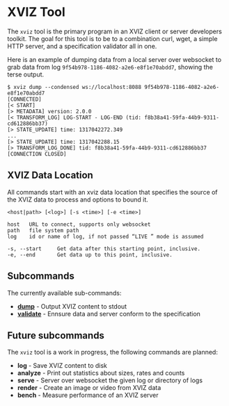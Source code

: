 # XVIZ Tool

The `xviz` tool is the primary program in an XVIZ client or server developers toolkit. The goal for
this tool is to be to a combination curl, wget, a simple HTTP server, and a specification validator
all in one.

Here is an example of dumping data from a local server over websocket to grab data from log
`9f54b978-1186-4082-a2e6-e8f1e70abdd7`, showing the terse output.

```
$ xviz dump --condensed ws://localhost:8088 9f54b978-1186-4082-a2e6-e8f1e70abdd7
[CONNECTED]
[< START]
[> METADATA] version: 2.0.0
[< TRANSFORM_LOG] LOG-START - LOG-END (tid: f8b38a41-59fa-44b9-9311-cd612886bb37)
[> STATE_UPDATE] time: 1317042272.349
...
[> STATE_UPDATE] time: 1317042288.15
[> TRANSFORM_LOG_DONE] tid: f8b38a41-59fa-44b9-9311-cd612886bb37
[CONNECTION CLOSED]
```

## XVIZ Data Location

All commands start with an xviz data location that specifies the source of the XVIZ data to process
and options to bound it.

```
<host|path> [<log>] [-s <time>] [-e <time>]

host   URL to connect, supports only websocket
path   file system path
log    id or name of log, if not passed “LIVE ” mode is assumed

-s, --start     Get data after this starting point, inclusive.
-e, --end       Get data up to this point, inclusive.
```

## Subcommands

The currently available sub-commands:

- **[dump](/docs/xviz-tool/dump.md)** - Output XVIZ content to stdout
- **[validate](/docs/xviz-tool/validate.md)** - Ennsure data and server conform to the specification

## Future subcommands

The `xviz` tool is a work in progress, the following commands are planned:

- **log** - Save XVIZ content to disk
- **analyze** - Print out statistics about sizes, rates and counts
- **serve** - Server over websocket the given log or directory of logs
- **render** - Create an image or video from XVIZ data
- **bench** - Measure performance of an XVIZ server
